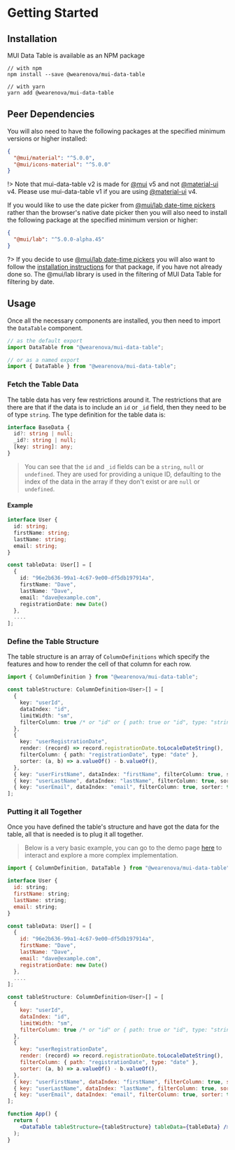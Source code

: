 # Getting Started

## Installation

MUI Data Table is available as an NPM package

```shell
// with npm
npm install --save @wearenova/mui-data-table

// with yarn
yarn add @wearenova/mui-data-table
```

## Peer Dependencies

You will also need to have the following packages at the specified minimum versions or higher installed:

```json
{
  "@mui/material": "^5.0.0",
  "@mui/icons-material": "^5.0.0"
}
```

!> Note that mui-data-table v2 is made for [@mui](https://mui.com) v5 and not [@material-ui](https://v4.mui.com) v4. Please use mui-data-table v1 if you are using [@material-ui](https://v4.mui.com) v4.

If you would like to use the date picker from [@mui/lab date-time pickers](https://mui.com/components/pickers/) rather than the browser's native date picker then you will also need to install the following package at the specified minimum version or higher:

```json
{
  "@mui/lab": "^5.0.0-alpha.45"
}
```

?> If you decide to use [@mui/lab date-time pickers](https://mui.com/components/pickers/) you will also want to follow the [installation instructions](https://mui.com/components/pickers/) for that package, if you have not already done so. The @mui/lab library is used in the filtering of MUI Data Table for filtering by date.

## Usage

Once all the necessary components are installed, you then need to import the `DataTable` component.

```js
// as the default export
import DataTable from "@wearenova/mui-data-table";

// or as a named export
import { DataTable } from "@wearenova/mui-data-table";
```

### Fetch the Table Data

The table data has very few restrictions around it. The restrictions that are there are that if the data is to include an `id` or `_id` field, then they need to be of type `string`. The type definition for the table data is:

```ts
interface BaseData {
  id?: string | null;
  _id?: string | null;
  [key: string]: any;
}
```

> You can see that the `id` and `_id` fields can be a `string`, `null` or `undefined`. They are used for providing a unique ID, defaulting to the index of the data in the array if they don't exist or are `null` or `undefined`.

#### Example

```ts
interface User {
  id: string;
  firstName: string;
  lastName: string;
  email: string;
}

const tableData: User[] = [
  {
    id: "96e2b636-99a1-4c67-9e00-df5db197914a",
    firstName: "Dave",
    lastName: "Dave",
    email: "dave@example.com",
    registrationDate: new Date()
  },
  ....
];
```

### Define the Table Structure

The table structure is an array of `ColumnDefinitions` which specify the features and how to render the cell of that column for each row.

```ts
import { ColumnDefinition } from "@wearenova/mui-data-table";

const tableStructure: ColumnDefinition<User>[] = [
  {
    key: "userId",
    dataIndex: "id",
    limitWidth: "sm",
    filterColumn: true /* or "id" or { path: true or "id", type: "string" } */,
  },
  {
    key: "userRegistrationDate",
    render: (record) => record.registrationDate.toLocaleDateString(),
    filterColumn: { path: "registrationDate", type: "date" },
    sorter: (a, b) => a.valueOf() - b.valueOf(),
  },
  { key: "userFirstName", dataIndex: "firstName", filterColumn: true, sorter: true },
  { key: "userLastName", dataIndex: "lastName", filterColumn: true, sorter: true },
  { key: "userEmail", dataIndex: "email", filterColumn: true, sorter: true },
];
```

### Putting it all Together

Once you have defined the table's structure and have got the data for the table, all that is needed is to plug it all together.

> Below is a very basic example, you can go to the demo page [here](/demo) to interact and explore a more complex implementation.

```jsx
import { ColumnDefinition, DataTable } from "@wearenova/mui-data-table";

interface User {
  id: string;
  firstName: string;
  lastName: string;
  email: string;
}

const tableData: User[] = [
  {
    id: "96e2b636-99a1-4c67-9e00-df5db197914a",
    firstName: "Dave",
    lastName: "Dave",
    email: "dave@example.com",
    registrationDate: new Date()
  },
  ....
];

const tableStructure: ColumnDefinition<User>[] = [
  {
    key: "userId",
    dataIndex: "id",
    limitWidth: "sm",
    filterColumn: true /* or "id" or { path: true or "id", type: "string" } */,
  },
  {
    key: "userRegistrationDate",
    render: (record) => record.registrationDate.toLocaleDateString(),
    filterColumn: { path: "registrationDate", type: "date" },
    sorter: (a, b) => a.valueOf() - b.valueOf(),
  },
  { key: "userFirstName", dataIndex: "firstName", filterColumn: true, sorter: true },
  { key: "userLastName", dataIndex: "lastName", filterColumn: true, sorter: true },
  { key: "userEmail", dataIndex: "email", filterColumn: true, sorter: true },
];

function App() {
  return (
    <DataTable tableStructure={tableStructure} tableData={tableData} />
  );
}
```
